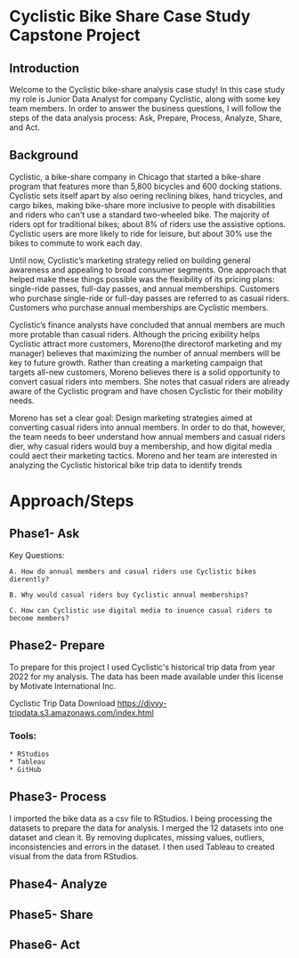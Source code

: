 # Cyclistic Bike Share Case Study Capstone Project

## Introduction
Welcome to the Cyclistic bike-share analysis case study! In this case study my role is Junior Data Analyst 
for company Cyclistic, along with some key team members. In order to answer the
business questions, I will follow the steps of the data analysis process: Ask, Prepare, Process,
Analyze, Share, and Act. 
## Background
 Cyclistic, a bike-share company in Chicago that started a bike-share program that features more 
 than 5,800 bicycles and 600 docking stations. Cyclistic sets itself apart by also oering reclining
 bikes, hand tricycles, and cargo bikes, making bike-share more inclusive to people with disabilities
and riders who can’t use a standard two-wheeled bike. The majority of riders opt for
traditional bikes; about 8% of riders use the assistive options. Cyclistic users are more
likely to ride for leisure, but about 30% use the bikes to commute to work each day.

Until now, Cyclistic’s marketing strategy relied on building general awareness and appealing to
broad consumer segments. One approach that helped make these things possible was the
flexibility of its pricing plans: single-ride passes, full-day passes, and annual memberships.
Customers who purchase single-ride or full-day passes are referred to as casual riders.
Customers who purchase annual memberships are Cyclistic members.

Cyclistic’s finance analysts have concluded that annual members are much more protable
than casual riders. Although the pricing exibility helps Cyclistic attract more customers,
Moreno(the directorof marketing and my manager) believes that maximizing the number of annual
members will be key to future growth. Rather than creating a marketing campaign that targets 
all-new customers, Moreno believes there is a solid opportunity to convert casual riders into
members. She notes that casual riders are already aware of the Cyclistic program and have chosen
Cyclistic for their mobility needs.

Moreno has set a clear goal: Design marketing strategies aimed at converting casual riders into
annual members. In order to do that, however, the team needs to beer understand how
annual members and casual riders dier, why casual riders would buy a membership, and how
digital media could aect their marketing tactics. Moreno and her team are interested in
analyzing the Cyclistic historical bike trip data to identify trends

# Approach/Steps
##  Phase1- Ask
Key Questions:

    A. How do annual members and casual riders use Cyclistic bikes dierently?

    B. Why would casual riders buy Cyclistic annual memberships?
 
    C. How can Cyclistic use digital media to inuence casual riders to become members?

 ##  Phase2- Prepare
To prepare for this project I used Cyclistic's historical trip data from year 2022 for my analysis.
The data has been made available under this license by Motivate International Inc.

Cyclistic Trip Data Download https://divvy-tripdata.s3.amazonaws.com/index.html

### Tools:
    * RStudios
    * Tableau
    * GitHub
 ##  Phase3- Process
 I imported the bike data as a csv file to RStudios. I being processing the datasets to prepare
 the data for analysis. I merged the 12 datasets into one dataset and clean it. By removing duplicates, 
 missing values, outliers, inconsistencies and errors in the dataset. I then used 
 Tableau to created visual from the data from RStudios. 

 ##  Phase4- Analyze

##   Phase5- Share

##   Phase6- Act
























